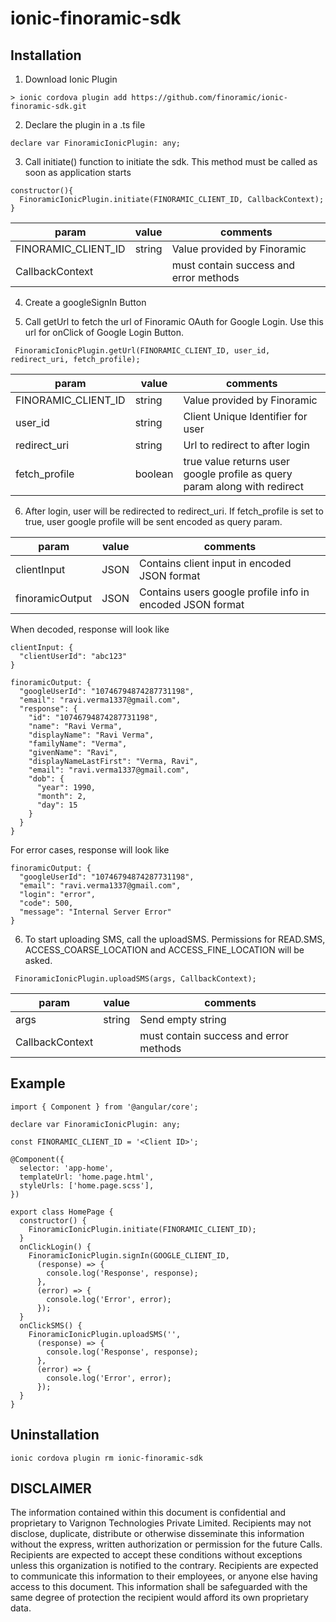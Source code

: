 # ionic-finoramic-sdk

## Installation

1. Download Ionic Plugin

```
> ionic cordova plugin add https://github.com/finoramic/ionic-finoramic-sdk.git
```

2. Declare the plugin in a .ts file

```
declare var FinoramicIonicPlugin: any;
```

3. Call initiate() function to initiate the sdk. This method must be called as soon as application starts

```
constructor(){
  FinoramicIonicPlugin.initiate(FINORAMIC_CLIENT_ID, CallbackContext);
}
```

|param|value|comments|
|---|---|---|
|FINORAMIC_CLIENT_ID|string|Value provided by Finoramic|
|CallbackContext||must contain success and error methods|

4. Create a googleSignIn Button

5. Call getUrl to fetch the url of Finoramic OAuth for Google Login. Use this url for onClick of Google Login Button.

```
 FinoramicIonicPlugin.getUrl(FINORAMIC_CLIENT_ID, user_id, redirect_uri, fetch_profile);
```

|param|value|comments|
|---|---|---|
|FINORAMIC_CLIENT_ID|string|Value provided by Finoramic|
|user_id|string|Client Unique Identifier for user|
|redirect_uri|string|Url to redirect to after login|
|fetch_profile|boolean|true value returns user google profile as query param along with redirect|

6. After login, user will be redirected to redirect_uri. If fetch_profile is set to true, user google profile will be sent encoded as query param.

|param|value|comments|
|---|---|---|
|clientInput|JSON|Contains client input in encoded JSON format |
|finoramicOutput|JSON|Contains users google profile info in encoded JSON format|

When decoded, response will look like
```
clientInput: {
  "clientUserId": "abc123"
}
```
```
finoramicOutput: {
  "googleUserId": "10746794874287731198",
  "email": "ravi.verma1337@gmail.com",
  "response": {
    "id": "10746794874287731198",
    "name": "Ravi Verma",
    "displayName": "Ravi Verma",
    "familyName": "Verma",
    "givenName": "Ravi",
    "displayNameLastFirst": "Verma, Ravi",
    "email": "ravi.verma1337@gmail.com",
    "dob": {
      "year": 1990,
      "month": 2,
      "day": 15
    }
  }
}
```

For error cases, response will look like
```
finoramicOutput: {
  "googleUserId": "10746794874287731198",
  "email": "ravi.verma1337@gmail.com",
  "login": "error",
  "code": 500,
  "message": "Internal Server Error"
}
```

6. To start uploading SMS, call the uploadSMS. Permissions for READ.SMS, ACCESS_COARSE_LOCATION and ACCESS_FINE_LOCATION will be asked.
```
 FinoramicIonicPlugin.uploadSMS(args, CallbackContext);
```

|param|value|comments|
|---|---|---|
|args|string|Send empty string|
|CallbackContext||must contain success and error methods|

## Example

```
import { Component } from '@angular/core';

declare var FinoramicIonicPlugin: any;

const FINORAMIC_CLIENT_ID = '<Client ID>';

@Component({
  selector: 'app-home',
  templateUrl: 'home.page.html',
  styleUrls: ['home.page.scss'],
})

export class HomePage {
  constructor() {
    FinoramicIonicPlugin.initiate(FINORAMIC_CLIENT_ID);
  }
  onClickLogin() {
    FinoramicIonicPlugin.signIn(GOOGLE_CLIENT_ID,
      (response) => {
        console.log('Response', response);
      },
      (error) => {
        console.log('Error', error);
      });
  }
  onClickSMS() {
    FinoramicIonicPlugin.uploadSMS('',
      (response) => {
        console.log('Response', response);
      },
      (error) => {
        console.log('Error', error);
      });
  }
}
```

## Uninstallation
```
ionic cordova plugin rm ionic-finoramic-sdk
```

## DISCLAIMER

The information contained within this document is confidential and proprietary to Varignon Technologies Private Limited. Recipients may not disclose, duplicate, distribute or otherwise disseminate this information without the express, written authorization or permission for the future Calls. Recipients are expected to accept these conditions without exceptions unless this organization is notified to the contrary.  Recipients are expected to communicate this information to their employees, or anyone else having access to this document. This information shall be safeguarded with the same degree of protection the recipient would afford its own proprietary data.
